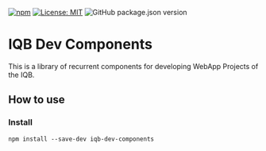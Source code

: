 [![npm](https://img.shields.io/npm/v/iqb-components.svg?style=flat-square)](https://www.npmjs.com/package/iqb-components)
[![License: MIT](https://img.shields.io/badge/License-MIT-yellow.svg?style=flat-square)](LICENSE)
![GitHub package.json version](https://img.shields.io/github/package-json/v/iqb-berlin/verona-player-simple?style=flat-square)

# IQB Dev Components

This is a library of recurrent components for developing WebApp Projects of the IQB.

## How to use

### Install
```
npm install --save-dev iqb-dev-components
```

